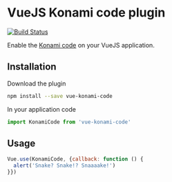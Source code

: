 # VueJS Konami code plugin

[![Build Status](https://travis-ci.org/azzra/vue-konami-code.svg?branch=master)](https://travis-ci.org/azzra/vue-konami-code)

Enable the [Konami code](https://en.wikipedia.org/wiki/Konami_Code) on your VueJS application.

## Installation

Download the plugin

```sh
npm install --save vue-konami-code
```

In your application code

```js
import KonamiCode from 'vue-konami-code'
```

## Usage

```js
Vue.use(KonamiCode, {callback: function () {
  alert('Snake? Snake!? Snaaaake!')
}})
```
